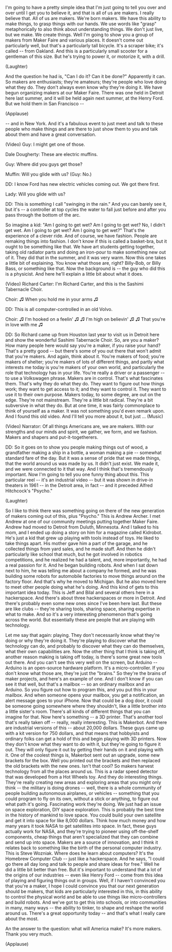 
I&#39;m going to have a pretty simple idea
that I&#39;m just going to tell you over and over until I get you to believe it,
and that is all of us are makers.
I really believe that.
All of us are makers.
We&#39;re born makers.
We have this ability
to make things,
to grasp things with our hands.
We use words like &quot;grasp&quot; metaphorically
to also think about understanding things.
We don&#39;t just live, but we make.
We create things.
Well I&#39;m going to show you a group of makers
from Maker Faire and various places.
It doesn&#39;t come out particularly well,
but that&#39;s a particularly tall bicycle.
It&#39;s a scraper bike; it&#39;s called --
from Oakland.
And this is a particularly small scooter
for a gentleman of this size.
But he&#39;s trying to power it, or motorize it,
with a drill.

(Laughter)

And the question he had is,
&quot;Can I do it? Can it be done?&quot;
Apparently it can.
So makers are enthusiasts; they&#39;re amateurs;
they&#39;re people who love
doing what they do.
They don&#39;t always even know why they&#39;re doing it.
We have begun organizing makers
at our Maker Faire.
There was one held in Detroit here last summer,
and it will be held again next summer, at the Henry Ford.
But we hold them in San Francisco --

(Applause)

-- and in New York.
And it&#39;s a fabulous event
to just meet and talk to these people who make things
and are there to just show them to you and talk about them
and have a great conversation.

(Video) Guy: I might get one of those.

Dale Dougherty: These are electric muffins.

Guy: Where did you guys get those?

Muffin: Will you glide with us? (Guy: No.)

DD: I know Ford has new electric vehicles coming out.
We got there first.

Lady: Will you glide with us?

DD: This is something I call &quot;swinging in the rain.&quot;
And you can barely see it,
but it&#39;s -- a controller at top cycles the water to fall
just before and after you pass through the bottom of the arc.

So imagine a kid: &quot;Am I going to get wet? Am I going to get wet?
No, I didn&#39;t get wet. Am I going to get wet? Am I going to get wet?&quot;
That&#39;s the experience of a clever ride.
And of course, we have fashion.
People are remaking things into fashion.
I don&#39;t know if this is called a basket-bra,
but it ought to be something like that.
We have art students getting together,
taking old radiator parts
and doing an iron-pour to make something new out of it.
They did that in the summer, and it was very warm.
Now this one takes a little bit of explaining.
You know what those are, right?
Billy-Bob, or Billy Bass, or something like that.
Now the background is -- the guy who did this is a physicist.
And here he&#39;ll explain a little bit about what it does.

(Video) Richard Carter: I&#39;m Richard Carter,
and this is the Sashimi Tabernacle Choir.

Choir: ♫ When you hold me in your arms ♫

DD: This is all computer-controlled
in an old Volvo.

Choir: ♫ I&#39;m hooked on a feelin&#39; ♫
♫ I&#39;m high on believin&#39; ♫
♫ That you&#39;re in love with me ♫

DD: So Richard came up from Houston last year
to visit us in Detroit here
and show the wonderful Sashimi Tabernacle Choir.
So, are you a maker?
How many people here would say you&#39;re a maker, if you raise your hand?
That&#39;s a pretty good --
but there&#39;s some of you out there that won&#39;t admit that you&#39;re makers.
And again, think about it.
You&#39;re makers of food; you&#39;re makers of shelter;
you&#39;re makers of lots of different things,
and partly what interests me today
is you&#39;re makers of your own world,
and particularly the role that technology has
in your life.
You&#39;re really a driver or a passenger --
to use a Volkswagen phrase.
Makers are in control.
That&#39;s what fascinates them. That&#39;s why they do what they do.
They want to figure out how things work;
they want to get access to it;
and they want to control it.
They want to use it to their own purpose.
Makers today, to some degree, are out on the edge.
They&#39;re not mainstream.
They&#39;re a little bit radical.
They&#39;re a bit subversive in what they do.
But at one time,
it was fairly commonplace to think of yourself as a maker.
It was not something you&#39;d even remark upon.
And I found this old video.
And I&#39;ll tell you more about it, but just ...
(Music)

(Video) Narrator: Of all things Americans are,
we are makers.
With our strengths and our minds and spirit,
we gather, we form, and we fashion.
Makers and shapers
and put-it-togetherers.

DD: So it goes on to show you
people making things out of wood,
a grandfather making a ship in a bottle,
a woman making a pie --
somewhat standard fare of the day.
But it was a sense of pride
that we made things,
that the world around us was made by us.
It didn&#39;t just exist.
We made it, and we were connected to it that way.
And I think that&#39;s tremendously important.
Now I&#39;m going to tell you one funny thing about this.
This particular reel --
it&#39;s an industrial video --
but it was shown in drive-in theaters
in 1961 --
in the Detroit area, in fact --
and it preceded Alfred Hitchcock&#39;s &quot;Psycho.&quot;

(Laughter)

So I like to think there was something going on there
of the new generation of makers
coming out of this, plus &quot;Psycho.&quot;
This is Andrew Archer.
I met Andrew at one of our community meetings
putting together Maker Faire.
Andrew had moved to Detroit
from Duluth, Minnesota.
And I talked to his mom,
and I ended up doing a story on him
for a magazine called Kidrobot.
He&#39;s just a kid that grew up
playing with tools instead of toys.
He liked to take things apart.
His mother gave him a part of the garage,
and he collected things from yard sales, and he made stuff.
And then he didn&#39;t particularly like school that much,
but he got involved in robotics competitions,
and he realized he had a talent,
and, more importantly, he had a real passion for it.
And he began building robots.
And when I sat down next to him,
he was telling me about a company he formed,
and he was building some robots for automobile factories
to move things around on the factory floor.
And that&#39;s why he moved to Michigan.
But he also moved here
to meet other people doing what he&#39;s doing.
And this kind of gets to this important idea today.
This is Jeff and Bilal and several others here
in a hackerspace.
And there&#39;s about three hackerspaces or more in Detroit.
And there&#39;s probably even some new ones since I&#39;ve been here last.
But these are like clubs --
they&#39;re sharing tools, sharing space,
sharing expertise in what to make.
And so it&#39;s a very interesting phenomenon
that&#39;s going across the world.
But essentially these are people that are playing with technology.

Let me say that again: playing.
They don&#39;t necessarily know what they&#39;re doing or why they&#39;re doing it.
They&#39;re playing
to discover what the technology can do,
and probably to discover what they can do themselves,
what their own capabilities are.
Now the other thing that I think is taking off,
another reason making is taking off today,
is there&#39;s some great new tools out there.
And you can&#39;t see this very well on the screen,
but Arduino -- Arduino is an open-source hardware platform.
It&#39;s a micro-controller.
If you don&#39;t know what those are, they&#39;re just the &quot;brains.&quot;
So they&#39;re the brains of maker projects,
and here&#39;s an example of one.
And I don&#39;t know if you can see it that well, but that&#39;s a mailbox --
so an ordinary mailbox and an Arduino.
So you figure out how to program this,
and you put this in your mailbox.
And when someone opens your mailbox,
you get a notification,
an alert message goes to your iPhone.
Now that could be a dog door,
it could be someone going somewhere where they shouldn&#39;t,
like a little brother into a little sister&#39;s room.
There&#39;s all kinds of different things
that you can imagine for that.
Now here&#39;s something -- a 3D printer.
That&#39;s another tool that&#39;s really taken off -- really, really interesting.
This is Makerbot.
And there are industrial versions of this --
about 20,000 dollars.
These guys came up with a kit version
for 750 dollars,
and that means that hobbyists and ordinary folks
can get a hold of this and begin playing with 3D printers.
Now they don&#39;t know what they want to do with it,
but they&#39;re going to figure it out.
They will only figure it out by getting their hands on it and playing with it.
One of the coolest things is, Makerbot sent out an upgrade,
some new brackets for the box.
Well you printed out the brackets
and then replaced the old brackets with the new ones.
Isn&#39;t that cool?
So makers harvest technology
from all the places around us.
This is a radar speed detector
that was developed from a Hot Wheels toy.
And they do interesting things.
They&#39;re really creating new areas and exploring areas
that you might only think --
the military is doing drones --
well, there is a whole community of people
building autonomous airplanes, or vehicles --
something that you could program to fly on its own,
without a stick or anything, to figure out what path it&#39;s going.
Fascinating work they&#39;re doing.
We just had an issue on space exploration,
DIY space exploration.
This is probably the best time in the history of mankind
to love space.
You could build your own satellite and get it into space
for like 8,000 dollars.
Think how much money and how many years it took NASA
to get satellites into space.
In fact, these guys actually work for NASA,
and they&#39;re trying to pioneer using off-the-shelf components,
cheap things that aren&#39;t specialized
that they can combine
and send up into space.
Makers are a source of innovation,
and I think it relates back to something
like the birth of the personal computer industry.
This is Steve Wozniak. Where does he learn about computers?
It&#39;s the Homebrew Computer Club -- just like a hackerspace.
And he says, &quot;I could go there all day long
and talk to people
and share ideas for free.&quot;
Well he did a little bit better than free.
But it&#39;s important to understand
that a lot of the origins of our industries --
even like Henry Ford --
come from this idea of playing
and figuring things out in groups.
Well, if I haven&#39;t convinced you that you&#39;re a maker,
I hope I could convince you
that our next generation should be makers,
that kids are particularly interested in this,
in this ability to control the physical world
and be able to use things like micro-controllers
and build robots.
And we&#39;ve got to get this into schools,
or into communities in many, many ways --
the ability to tinker,
to shape and reshape the world around us.
There&#39;s a great opportunity today --
and that&#39;s what I really care about the most.

An the answer to the question: what will America make?
It&#39;s more makers.
Thank you very much.

(Applause)

